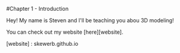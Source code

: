 #Chapter 1 - Introduction

Hey! My name is Steven and I'll be teaching you abou 3D modeling!

You can check out my website [here][website].

[website] : skewerb.github.io
